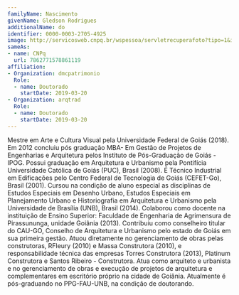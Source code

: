 ```yaml
---
familyName: Nascimento
givenName: Gledson Rodrigues
additionalName: do
identifier: 0000-0003-2705-4925
image: http://servicosweb.cnpq.br/wspessoa/servletrecuperafoto?tipo=1&id=K8761928P2
sameAs:
- name: CNPq
  url: 7862771578861119
affiliation:
- Organization: dmcpatrimonio
  Role:
  - name: Doutorado
    startDate: 2019-03-20
- Organization: arqtrad
  Role:
  - name: Doutorado
    startDate: 2019-03-20
---
```


Mestre em Arte e Cultura Visual pela Universidade Federal de Goiás
(2018). Em 2012 concluiu pós graduação MBA- Em Gestão de Projetos de
Engenharias e Arquitetura pelos Instituto de Pós-Graduação de Goiás -
IPOG. Possui graduação em Arquitetura e Urbanismo pela Pontifícia
Universidade Católica de Goiás (PUC), Brasil (2008). É Técnico
Industrial em Edificações pelo Centro Federal de Tecnologia de Goiás
(CEFET-Go), Brasil (2001). Cursou na condição de aluno especial as
disciplinas de Estudos Especiais em Desenho Urbano, Estudos Especiais em
Planejamento Urbano e Historiografia em Arquitetura e Urbanismo pela
Universidade de Brasília (UNB), Brasil (2014). Colaborou como docente na
instituição de Ensino Superior: Faculdade de Engenharia de Agrimensura
de Pirassununga, unidade Goiânia (2013). Contribuiu como conselheiro
titular do CAU-GO, Conselho de Arquitetura e Urbanismo pelo estado de
Goiás em sua primeira gestão. Atuou diretamente no gerenciamento de
obras pelas construtoras, RFleury (2010) e Massa Construtora (2010), e
responsabilidade técnica das empresas Torres Construtora (2013),
Platinum Construtora e Santos Ribeiro - Construtora. Atua como arquiteto
e urbanista e no gerenciamento de obras e execução de projetos de
arquitetura e complementares em escritório próprio na cidade de Goiânia.
Atualmente é pós-graduando no PPG-FAU-UNB, na condição de doutorando. 

